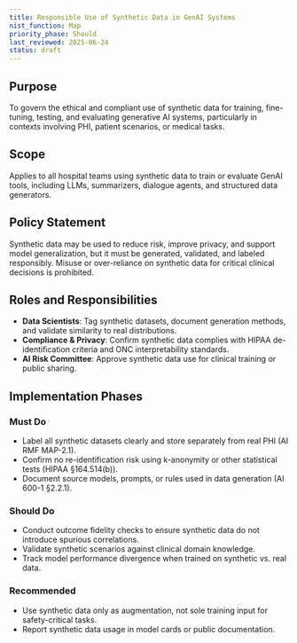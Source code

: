 ```yaml
---
title: Responsible Use of Synthetic Data in GenAI Systems
nist_function: Map
priority_phase: Should
last_reviewed: 2025-06-24
status: draft
---
```


## Purpose

To govern the ethical and compliant use of synthetic data for training, fine-tuning, testing, and evaluating generative AI systems, particularly in contexts involving PHI, patient scenarios, or medical tasks.

## Scope

Applies to all hospital teams using synthetic data to train or evaluate GenAI tools, including LLMs, summarizers, dialogue agents, and structured data generators.

## Policy Statement

Synthetic data may be used to reduce risk, improve privacy, and support model generalization, but it must be generated, validated, and labeled responsibly. Misuse or over-reliance on synthetic data for critical clinical decisions is prohibited.

## Roles and Responsibilities

- **Data Scientists**: Tag synthetic datasets, document generation methods, and validate similarity to real distributions.
- **Compliance & Privacy**: Confirm synthetic data complies with HIPAA de-identification criteria and ONC interpretability standards.
- **AI Risk Committee**: Approve synthetic data use for clinical training or public sharing.

## Implementation Phases

### Must Do
- Label all synthetic datasets clearly and store separately from real PHI (AI RMF MAP-2.1).
- Confirm no re-identification risk using k-anonymity or other statistical tests (HIPAA §164.514(b)).
- Document source models, prompts, or rules used in data generation (AI 600-1 §2.2.1).

### Should Do
- Conduct outcome fidelity checks to ensure synthetic data do not introduce spurious correlations.
- Validate synthetic scenarios against clinical domain knowledge.
- Track model performance divergence when trained on synthetic vs. real data.

### Recommended
- Use synthetic data only as augmentation, not sole training input for safety-critical tasks.
- Report synthetic data usage in model cards or public documentation.
